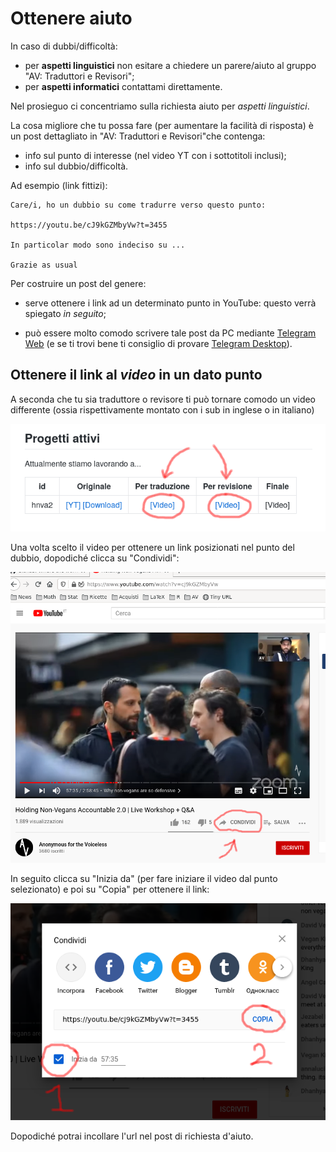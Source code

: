 # Ottenere aiuto
In caso di dubbi/difficoltà:

* per **aspetti linguistici** non esitare a chiedere un parere/aiuto al gruppo
  "AV: Traduttori e Revisori";
* per **aspetti informatici** contattami direttamente.

Nel prosieguo ci concentriamo sulla richiesta aiuto per *aspetti
linguistici*. 

La cosa migliore che tu possa fare (per aumentare la facilità di
risposta) è un post dettagliato in "AV: Traduttori e Revisori"che
contenga:

* info sul punto di interesse (nel video YT con i sottotitoli inclusi);
* info sul dubbio/difficoltà.

Ad esempio (link fittizi):

```
Care/i, ho un dubbio su come tradurre verso questo punto:

https://youtu.be/cJ9kGZMbyVw?t=3455

In particolar modo sono indeciso su ...

Grazie as usual
``` 

Per costruire un post del genere:

* serve ottenere i link ad un determinato punto in YouTube: questo
  verrà spiegato *in seguito*;
 
* può essere molto comodo scrivere tale post da PC mediante [Telegram
  Web](https://web.telegram.org) (e se ti trovi bene ti consiglio di
  provare [Telegram Desktop](https://desktop.telegram.org/)).


## Ottenere il link al *video* in un dato punto

A seconda che tu sia traduttore o revisore ti può tornare comodo un
video differente (ossia rispettivamente montato con i sub in inglese o
in italiano)

![video-translate-revise](../img/video_translate_revise.png)

Una volta scelto il video per ottenere un link posizionati nel punto
del dubbio, dopodiché clicca su "Condividi":

![yt_link1](../img/yt_link1.png)

In seguito clicca su "Inizia da" (per fare iniziare il video dal punto
selezionato) e poi su "Copia" per ottenere il link:

![yt_link2](../img/yt_link2.png)

Dopodiché potrai incollare l'url nel post di richiesta d'aiuto.


<!-- ### Ottenere il link ai *subs* in un dato punto -->

<!-- Occorre visualizzare il file assegnato su GitHub (la schermata con la -->
<!-- matita ... *non* clicchiamo la matita perché non vogliamo effettuare -->
<!-- modifiche ora) e posizionarsi nei pressi del sottotitolo in questione (es -->
<!-- sottotitolo 23); clicchiamo sul numero della riga di interesse -->
<!-- (nell'esempio clicchiamo sul numero 35): -->

<!-- ![gh_link1](img/gh_link1.png) -->

<!-- Ci compaiono tre puntini e la linea viene evidenziata. Clicchiamo -->
<!-- dunque sui tre puntini: -->

<!-- ![gh_link2](img/gh_link2.png) -->

<!-- Dopodiché su copy permalink: -->

<!-- ![gh_link3](img/gh_link3.png) -->

<!-- Analogamente, nel seguito, si potrà incollare l'url nel post di -->
<!-- richiesta d'aiuto. -->
